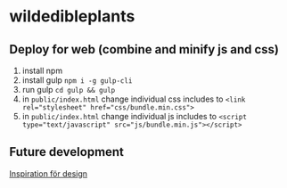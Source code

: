 # wildedibleplants

## Deploy for web (combine and minify js and css)
1. install npm
2. install gulp `npm i -g gulp-cli`
3. run gulp `cd gulp && gulp`
4. in `public/index.html` change individual css includes to `<link rel="stylesheet" href="css/bundle.min.css">`
5. in `public/index.html` change individual js includes to `<script type="text/javascript" src="js/bundle.min.js"></script>`

## Future development
[Inspiration för design](http://egovlab.eu/cismob)
